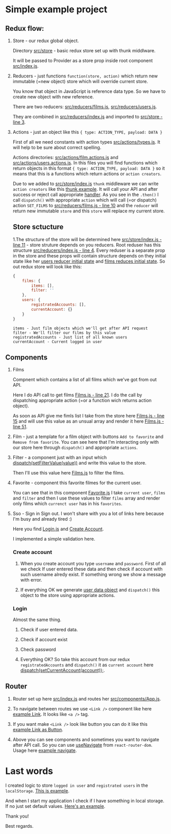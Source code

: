 # Simple example project

## Redux flow:

1. Store - our redux global object.

    Directory [src/store](https://github.com/AlexeyPoll/simple-films-list/blob/master/src/store/index.js) - basic redux store set up with thunk middlware.

    It will be passed to Provider as a store prop inside root component [src/index.js](https://github.com/AlexeyPoll/simple-films-list/blob/master/src/index.js).

2. Reducers - just functions `function(store, action)` which return new     immutable (=new object) store which will override current store.
    
    You know that object in JavaScript is reference data type. So we have to create new object with new reference.

    There are two reducers: [src/reducers/films.js](https://github.com/AlexeyPoll/simple-films-list/blob/master/src/reducers/films.js), [src/reducers/users.js](https://github.com/AlexeyPoll/simple-films-list/blob/master/src/reducers/users.js).

    They are combined in [src/reducers/index.js](https://github.com/AlexeyPoll/simple-films-list/blob/master/src/reducers/index.js) and imported to [src/store - line 3](https://github.com/AlexeyPoll/simple-films-list/blob/master/src/store/index.js#L3).

3. Actions - just an object like this `{ type: ACTION_TYPE, payload: DATA }`

    First of all we need constants with action types [src/actions/types.js](https://github.com/AlexeyPoll/simple-films-list/blob/master/src/actions/types.js). It will help to be sure about correct spelling.

    Actions directories: [src/actions/film.actions.js](https://github.com/AlexeyPoll/simple-films-list/blob/master/src/actions/film.actions.js) and [src/actions/users.actions.js](https://github.com/AlexeyPoll/simple-films-list/blob/master/src/actions/users.actions.js). In this files you will find functions which return objects in this format `{ type: ACTION_TYPE, payload: DATA }` so it means that this is a functions which return actions or `action creators`.

    Due to we added to [src/store/index.js](https://github.com/AlexeyPoll/simple-films-list/blob/master/src/store/index.js) `thunk` middleware we can write `action creators` like this [thunk example](https://github.com/AlexeyPoll/simple-films-list/blob/master/src/actions/film.actions.js#L4). It will call your API and after success or reject call appropriate [handler](https://github.com/AlexeyPoll/simple-films-list/blob/master/src/actions/film.actions.js#L7). As you see in the `.then()` I call `dispatch()` with appropriate `action` which will call (=or dispatch) action `SET_FILMS` to [src/reducers/films.js - line 10](https://github.com/AlexeyPoll/simple-films-list/blob/master/src/reducers/films.js#L10) and the `reducer` will return new immutable `store` and this `store` will replace my current store.

    ## Store sctucture

    1.The structure of the store will be determined here [src/store/index.js - line 11](https://github.com/AlexeyPoll/simple-films-list/blob/master/src/store/index.js#L11) - store struture depends on you reducers. Root reduser has this structure [src/reducers/index.js - line 4](https://github.com/AlexeyPoll/simple-films-list/blob/master/src/reducers/index.js#L4). Every reduser is a separate prop in the store and these props will contain structure depends on they initial state like her [users reducer initial state](https://github.com/AlexeyPoll/simple-films-list/blob/master/src/reducers/users.js#L29) and [films reduces initial state](https://github.com/AlexeyPoll/simple-films-list/blob/master/src/reducers/films.js#L3). So out redux store will look like this:

    ```javascript
    {
        films: {
            items: [],
            filter: ''
        },
        users: {
            registratedAccounts: [],
            currentAccount: {}
        }
    }
    ```

    ```
    items - Just film objects which we'll get after API request
    filter - We'll filter our films by this value
    registratedAccounts - Just list of all known users
    currentAccount - Current logged in user
    ```

## Components

1. Films

    Compnent which contains a list of all films which we've got from out API.

    Here I do API call to get films [Films.js - line 21](https://github.com/AlexeyPoll/simple-films-list/blob/master/src/components/Films/Films.js#L21). I do the call by dispatching appropriate action (=or a function wich returns action object).

    As soon as API give me fimls list I take from the store here [Films.js - line 15](https://github.com/AlexeyPoll/simple-films-list/blob/master/src/components/Films/Films.js#L15) and will use this value as an unsual array and render it here [Films.js - line 51](https://github.com/AlexeyPoll/simple-films-list/blob/master/src/components/Films/Films.js#L51).

2. Film - just a template for a film object with buttons `Add to favorite` and `Remove from favorite`. You can see here that I'm interacting only with our store here through `dispatch()` and appropriate `actions`.

3. Filter - a component just with an input which [dispatch(setFilterValue(value))](https://github.com/AlexeyPoll/simple-films-list/blob/master/src/components/Filter/Filter.js#L13) and write this value to the store. 

    Then I'll use this value here [Films.js](https://github.com/AlexeyPoll/simple-films-list/blob/master/src/components/Films/Films.js#L16) to filter the films.

4. Favorite - component this favorite filmes for the current user. 
    
    You can see that in this component [Favorite.js](https://github.com/AlexeyPoll/simple-films-list/blob/master/src/components/Favorites/Fvorites.js#L9) I take `current user`, `films` and `filter` and then I use these values to filter `films` array and render only films which `currenct user` has in his `favorites`.

5. Sso - Sign in Sign out. I won't share with you a lot of links here because I'm busy and already tired :)

    Here you find [Login.js](https://github.com/AlexeyPoll/simple-films-list/blob/master/src/components/Sso/Login.js) and [Create Account](https://github.com/AlexeyPoll/simple-films-list/blob/master/src/components/Sso/CreateAccount.js).

    I implemented a simple validation here.

    ### Create account

    1. When you create account you type `username` and `password`. First of all we check If user entered these data and then check if account with such username alredy exist. If something wrong we show a message with error.

    2. If everything OK we generate [user data object](https://github.com/AlexeyPoll/simple-films-list/blob/master/src/components/Sso/CreateAccount.js#L41) and `dispatch()` this object to the store using appropriate actions.

    ### Login

    Almost the same thing.

    1. Check if user entered data.
    
    2. Check if account exist

    3. Check password

    4. Everything OK? So take this account from our redux `registratedAccounts` and `dispatch()` it as `current account` here [dispatch(setCurrentAccount(account));](https://github.com/AlexeyPoll/simple-films-list/blob/master/src/components/Sso/Login.js#L43).


## Router

1. Router set up here [src/index.js](https://github.com/AlexeyPoll/simple-films-list/blob/master/src/index.js#L32) and routes her [src/components/App.js](https://github.com/AlexeyPoll/simple-films-list/blob/master/src/components/App.js).

2. To navigate between routes we use `<Link />` component like here [example Link](https://github.com/AlexeyPoll/simple-films-list/blob/master/src/components/Favorites/Fvorites.js#L28). It looks like `<a />` tag.

3. If you want make `<Link />` look like button you can do it like this [example Link as Button](https://github.com/AlexeyPoll/simple-films-list/blob/master/src/components/Sso/Login.js#L83).

4. Above you can see components and sometimes you want to navigate after API call. So you can use [useNavigate](https://github.com/AlexeyPoll/simple-films-list/blob/master/src/components/Sso/Login.js#L83) from `react-router-dom`. Usage here [example navigate](https://github.com/AlexeyPoll/simple-films-list/blob/master/src/components/Sso/Login.js#L49).


# Last words


I created logic to store `logged in user` and `registrated users` in the `localStorage`. [This is example](https://github.com/AlexeyPoll/simple-films-list/blob/master/src/index.js#L14-L28).

 And when I start my application I check if I have something in local storage. If no just set default values. [Here's an example](https://github.com/AlexeyPoll/simple-films-list/blob/master/src/reducers/users.js#L26-L32).


Thank you!

Best regards.

